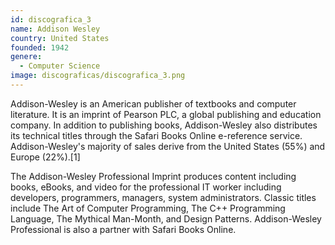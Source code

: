 ```yaml
---
id: discografica_3
name: Addison Wesley
country: United States
founded: 1942
genere: 
  - Computer Science
image: discograficas/discografica_3.png
---
```


Addison-Wesley is an American publisher of textbooks and computer literature. It is an imprint of Pearson PLC, a global publishing and education company. In addition to publishing books, Addison-Wesley also distributes its technical titles through the Safari Books Online e-reference service. Addison-Wesley's majority of sales derive from the United States (55%) and Europe (22%).[1]

The Addison-Wesley Professional Imprint produces content including books, eBooks, and video for the professional IT worker including developers, programmers, managers, system administrators. Classic titles include The Art of Computer Programming, The C++ Programming Language, The Mythical Man-Month, and Design Patterns. Addison-Wesley Professional is also a partner with Safari Books Online.